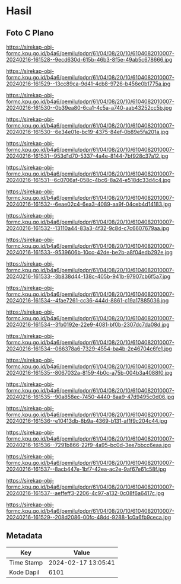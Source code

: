 # Hasil

## Foto C Plano

https://sirekap-obj-formc.kpu.go.id/b4a6/pemilu/pdpr/61/04/08/20/10/6104082010007-20240216-161528--9ecd630d-615b-46b3-8f5e-49ab5c678666.jpg

https://sirekap-obj-formc.kpu.go.id/b4a6/pemilu/pdpr/61/04/08/20/10/6104082010007-20240216-161529--13cc89ca-9d41-4cb8-9726-b456e0b1775a.jpg

https://sirekap-obj-formc.kpu.go.id/b4a6/pemilu/pdpr/61/04/08/20/10/6104082010007-20240216-161530--0b39ea80-6ca1-4c5a-a740-aab43252cc5b.jpg

https://sirekap-obj-formc.kpu.go.id/b4a6/pemilu/pdpr/61/04/08/20/10/6104082010007-20240216-161530--6e34e01e-bc19-4375-84ef-0b89e5fa201a.jpg

https://sirekap-obj-formc.kpu.go.id/b4a6/pemilu/pdpr/61/04/08/20/10/6104082010007-20240216-161531--953d1d70-5337-4a4e-8144-7bf928c37a12.jpg

https://sirekap-obj-formc.kpu.go.id/b4a6/pemilu/pdpr/61/04/08/20/10/6104082010007-20240216-161531--6c0706af-058c-4bc6-8a24-e518dc33d4c4.jpg

https://sirekap-obj-formc.kpu.go.id/b4a6/pemilu/pdpr/61/04/08/20/10/6104082010007-20240216-161532--6eae02c4-6ea3-4089-aa9f-04ceb4d14183.jpg

https://sirekap-obj-formc.kpu.go.id/b4a6/pemilu/pdpr/61/04/08/20/10/6104082010007-20240216-161532--13110a44-83a3-4f32-9c8d-c7c6607679aa.jpg

https://sirekap-obj-formc.kpu.go.id/b4a6/pemilu/pdpr/61/04/08/20/10/6104082010007-20240216-161533--9539606b-10cc-42de-be2b-a8f04edb292e.jpg

https://sirekap-obj-formc.kpu.go.id/b4a6/pemilu/pdpr/61/04/08/20/10/6104082010007-20240216-161533--3b838d44-138c-405b-941b-97907cb6f5a7.jpg

https://sirekap-obj-formc.kpu.go.id/b4a6/pemilu/pdpr/61/04/08/20/10/6104082010007-20240216-161534--4fae7261-cc36-444d-8861-c19a17885036.jpg

https://sirekap-obj-formc.kpu.go.id/b4a6/pemilu/pdpr/61/04/08/20/10/6104082010007-20240216-161534--3fb0192e-22e9-4081-bf0b-2307dc7da08d.jpg

https://sirekap-obj-formc.kpu.go.id/b4a6/pemilu/pdpr/61/04/08/20/10/6104082010007-20240216-161534--066378a6-7329-4554-ba4b-2e46704c6fe1.jpg

https://sirekap-obj-formc.kpu.go.id/b4a6/pemilu/pdpr/61/04/08/20/10/6104082010007-20240216-161535--8067032a-8159-4b0c-a75b-004b3a4088f0.jpg

https://sirekap-obj-formc.kpu.go.id/b4a6/pemilu/pdpr/61/04/08/20/10/6104082010007-20240216-161535--90a858ec-7450-4440-8aa9-47d9495c0d06.jpg

https://sirekap-obj-formc.kpu.go.id/b4a6/pemilu/pdpr/61/04/08/20/10/6104082010007-20240216-161536--e10413db-8b9a-4369-b131-af1f9c204c44.jpg

https://sirekap-obj-formc.kpu.go.id/b4a6/pemilu/pdpr/61/04/08/20/10/6104082010007-20240216-161536--7291b866-22f9-4a95-bc0d-3ee7bbcc6eaa.jpg

https://sirekap-obj-formc.kpu.go.id/b4a6/pemilu/pdpr/61/04/08/20/10/6104082010007-20240216-161537--8acb447e-1bf7-42ea-ac2e-9af67e61c58f.jpg

https://sirekap-obj-formc.kpu.go.id/b4a6/pemilu/pdpr/61/04/08/20/10/6104082010007-20240216-161537--aeffeff3-2206-4c97-a132-0c08f6a6417c.jpg

https://sirekap-obj-formc.kpu.go.id/b4a6/pemilu/pdpr/61/04/08/20/10/6104082010007-20240216-161529--208d2086-00fc-48dd-9288-1c0a6fb9ceca.jpg


## Metadata

| Key        | Value               |
| ---------- | ------------------- |
| Time Stamp | 2024-02-17 13:05:41 |
| Kode Dapil | 6101                |



